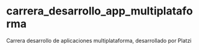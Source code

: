 # carrera_desarrollo_app_multiplataforma
Carrera desarrollo de aplicaciones multiplataforma, desarrollado por Platzi
